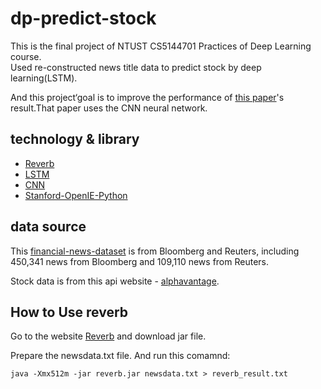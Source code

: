 # dp-predict-stock
This is the final project of NTUST CS5144701  Practices of Deep Learning course.  
Used re-constructed news title data to predict stock by deep learning(LSTM).

And this project‘goal is to improve the performance of [this paper](https://www.ijcai.org/Proceedings/15/Papers/329.pdf)'s
result.That paper uses the CNN neural network.

## technology & library
+ [Reverb](http://reverb.cs.washington.edu/README.html)  
+ [LSTM](https://en.wikipedia.org/wiki/Long_short-term_memory)  
+ [CNN](https://en.wikipedia.org/wiki/Convolutional_neural_network)    
+ [Stanford-OpenIE-Python](https://github.com/philipperemy/Stanford-OpenIE-Python)  


## data source
This [financial-news-dataset](https://github.com/philipperemy/financial-news-dataset) is from Bloomberg and Reuters, including 450,341 news from Bloomberg and 109,110 news from Reuters.

Stock data is from  this api website - [alphavantage](https://www.alphavantage.co).

## How to Use reverb
Go to the website [Reverb](http://reverb.cs.washington.edu/README.html) and download jar file.

Prepare the newsdata.txt file. And run this comamnd:
```
java -Xmx512m -jar reverb.jar newsdata.txt > reverb_result.txt
```
